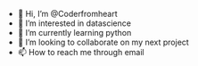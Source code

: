 - 👋 Hi, I’m @Coderfromheart
- 👀 I’m interested in datascience
- 🌱 I’m currently learning python
- 💞️ I’m looking to collaborate on my next project
- 📫 How to reach me through email

<!---
Coderfromheart/Coderfromheart is a ✨ special ✨ repository because its `README.md` (this file) appears on your GitHub profile.
You can click the Preview link to take a look at your changes.
--->
